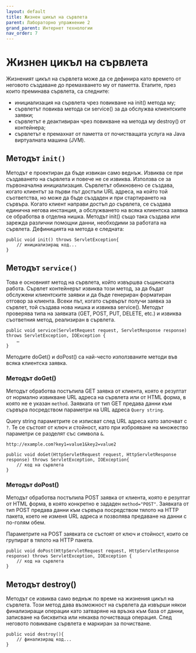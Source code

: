 ```yaml
---
layout: default
title: Жизнен цикъл на сървлета
parent: Лабораторно упражнение 2
grand_parent: Интернет технологии
nav_order: 7
---
```


# Жизнен цикъл на сървлета

Жизненият цикъл на сървлета може да се дефинира като времето от неговото създаване до премахването му от паметта. Етапите, през които преминава сървлета, са следните:

* инициализация на сървлета чрез повикване на init() метода му;
* сървлетът повиква метода си service() за да обслужва клиентските заявки;
* сървлетът е деактивиран чрез повикване на метода му destroy() от контейнера;
* сървлетът е премахнат от паметта от почистващата услуга на Java виртуалната машина (JVM).

## Методът `init()`

Методът е проектиран да бъде извикан само веднъж. Извиква се при създаването на сървлета и повече не се извиква. Използва се за първоначална инициализация. Сървлетът обикновено се създава, когато клиентът за първи път достъпи URL адреса, на който той съответства, но може да бъде създаден и при стартирането на сървъра. Когато клиент направи достъп до сървлета, се създава единична негова инстанция, а обслужването на всяка клиентска заявка се обработва в отделна нишка. Методът init() също така създава или зарежда различни помощни данни, необходими за работата на сървлета. Дефиницията на метода е следната:

```
public void init() throws ServletException{
    // инициализиращ код...
}
```

## Методът `service()`

Това е основният метод на сървлета, който извършва същинската работа. Сървлет контейнерът извиква този метод, за да бъдат обслужени клиентските заявки и да бъде генериран форматиран отговор за клиента. Всеки път, когато сървърът получи заявка за сървлет, той създава нова нишка и извиква service(). Методът проверява типа на заявката (GET, POST, PUT, DELETE, etc.) и извиква съответния метод, реализиран в сървлета.

```
public void service(ServletRequest request, ServletResponse response)
throws ServletException, IOException {
    …
}
```

Методите doGet() и doPost() са най-често използваните методи във всяка клиентска заявка.

### Методът doGet()

Методът обработва постъпила GET заявка от клиента, която е резултат от нормално извикване URL адреса на сървлета или от HTML форма, в която не е указан `method`. Заявката от тип GET предава данни към сървъра посредством параметри на URL адреса `Query string`.

Query string параметрите се изписват след URL адреса като започват с `?`. Те се състоят от ключ и стойност, като при изброяване на множество параметри се разделят със символа `&`.

`http://example.com?key1=value1&key2=value2`

```
public void doGet(HttpServletRequest request, HttpServletResponse response) throws ServletException, IOException{
    // код на сървлета
}
```

### Методът doPost()

Методът обработва постъпила POST заявка от клиента, която е резултат от HTML форма, в която конкретно е зададен `method="POST"`. Заявката от тип POST предава данни към сървъра посредством тялото на HTTP пакета, което не изменя URL адреса и позволява предаване на данни с по-голям обем.

Параметрите на POST заявката се състоят от ключ и стойност, които се групират в тялото на HTTP пакета.

```
public void doPost(HttpServletRequest request, HttpServletResponse response) throws ServletException, IOException {
    // код на сървлета
}
```

## Методът destroy()

Методът се извиква само веднъж по време на жизнения цикъл на сървлета. Този метод дава възможност на сървлета да извърши някои финализиращи операции като затваряне на връзка към база от данни, записване на бисквитка или някаква почистваща операция. След неговото повикване сървлета е маркиран за почистване.

```
public void destroy(){
    // финализиращ код...
}
```
